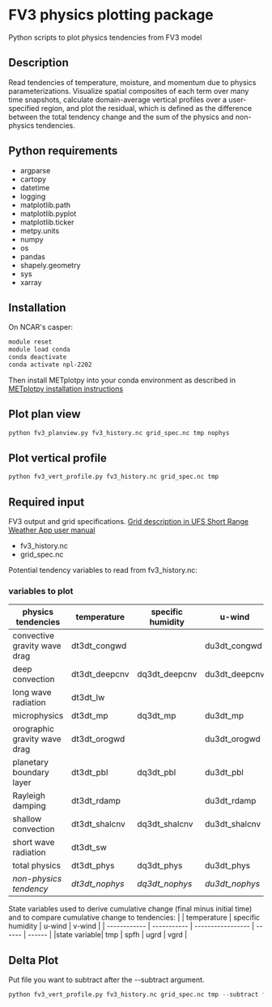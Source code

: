 # FV3 physics plotting package
Python scripts to plot physics tendencies from FV3 model

## Description
Read tendencies of temperature, moisture, and momentum due to physics parameterizations. Visualize spatial composites of each term over many time snapshots, calculate domain-average vertical profiles over a user-specified region, and plot the residual, which is defined as the difference between the total tendency change and the sum of the physics and non-physics tendencies.

## Python requirements

- argparse
- cartopy
- datetime
- logging
- matplotlib.path
- matplotlib.pyplot
- matplotlib.ticker
- metpy.units
- numpy
- os
- pandas
- shapely.geometry
- sys
- xarray

## Installation

On NCAR's casper:
```csh
module reset
module load conda
conda deactivate
conda activate npl-2202

```

Then install METplotpy into your conda environment as described in [METplotpy installation instructions](https://github.com/dtcenter/METplotpy/blob/main_v1.0/docs/Users_Guide/installation.rst#install-metcalcpy-in-your-conda-environment)

## Plot plan view

```python
python fv3_planview.py fv3_history.nc grid_spec.nc tmp nophys
```

## Plot vertical profile

```python
python fv3_vert_profile.py fv3_history.nc grid_spec.nc tmp
```


## Required input

FV3 output and grid specifications. [Grid description in UFS Short Range Weather App user manual](https://ufs-srweather-app.readthedocs.io/en/latest/LAMGrids.html?highlight=grid#limited-area-model-lam-grids-predefined-and-user-generated-options)

- fv3_history.nc
- grid_spec.nc

Potential tendency variables to read from fv3_history.nc:

### variables to plot
|     physics tendencies     | temperature | specific humidity |   u-wind    |   v-wind    |
| -------------------------- | ----------- | ----------------- | ----------- | ----------- |
|convective gravity wave drag| dt3dt_congwd|                   |du3dt_congwd |dv3dt_congwd |
|      deep convection       |dt3dt_deepcnv| dq3dt_deepcnv     |du3dt_deepcnv|dv3dt_deepcnv|
|    long wave radiation     | dt3dt_lw    |                   |             |             |
|      microphysics          | dt3dt_mp    |    dq3dt_mp       |  du3dt_mp   |   dv3dt_mp  |
|orographic gravity wave drag| dt3dt_orogwd|                   |du3dt_orogwd |dv3dt_orogwd |
|   planetary boundary layer | dt3dt_pbl   |  dq3dt_pbl        |du3dt_pbl    |dv3dt_pbl    |
|      Rayleigh damping      | dt3dt_rdamp |                   |du3dt_rdamp  | dv3dt_rdamp |
|     shallow convection     |dt3dt_shalcnv|dq3dt_shalcnv      |du3dt_shalcnv|dv3dt_shalcnv|
|     short wave radiation   |   dt3dt_sw  |                   |             |             |
|     total physics          | dt3dt_phys  | dq3dt_phys        |du3dt_phys   | dv3dt_phys  |
|  *non-physics tendency*    |*dt3dt_nophys*|*dq3dt_nophys*    |*du3dt_nophys*|*dv3dt_nophys* |


State variables used to derive cumulative change (final minus initial time) and to compare cumulative change to tendencies:
|              | temperature | specific humidity | u-wind | v-wind |
| ------------ | ----------- | ----------------- | ------ | ------ |
|state variable|    tmp      |    spfh           | ugrd   | vgrd   |


## Delta Plot

Put file you want to subtract after the --subtract argument.

```python
python fv3_vert_profile.py fv3_history.nc grid_spec.nc tmp --subtract fv3_history2.nc
```

